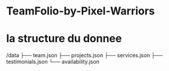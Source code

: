 # TeamFolio-by-Pixel-Warriors


# la structure du donnee 

/data
  ├── team.json
  ├── projects.json
  ├── services.json
  ├── testimonials.json
  └── availability.json
